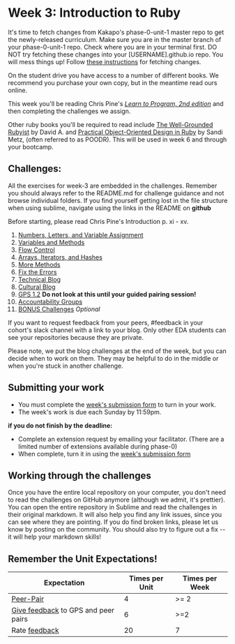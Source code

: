 # Week 3: Introduction to Ruby

<!-- Week 3's material is not ready yet!

We will release it with changes at least by the Friday before the week begins. -->

It's time to fetch changes from Kakapo's phase-0-unit-1 master repo to get the newly-released curriculum. Make sure you are in the master branch of your phase-0-unit-1 repo. Check where you are in your terminal first. DO NOT try fetching these changes into your [USERNAME].github.io repo. You will mess things up! Follow [these instructions](https://github.com/enspiral-dev-academy/phase-0-handbook/blob/master/fetching-changes.md) for fetching changes.

On the student drive you have access to a number of different books. We recommend you purchase your own copy, but in the meantime read ours online. 

This week you'll be reading Chris Pine's [*Learn to Program, 2nd edition*](https://drive.google.com/open?id=0B5aB0OHeInzgOWE3dF9tMzByVVk&authuser=0) and then completing the challenges we assign. 

Other ruby books you'll be required to read include [The Well-Grounded Rubyist](https://drive.google.com/a/enspiral.com/file/d/0B5aB0OHeInzgXzFFd1ZhT2lUTjA/view?usp=sharing) by David A. 
and [Practical Object-Oriented Design in Ruby](https://drive.google.com/open?id=0B5aB0OHeInzgcHFvZUVtNlZzQ3c&authuser=0) by Sandi Metz, (often referred to as POODR). This will be used in week 6 and through your bootcamp. 


## Challenges:
All the exercises for week-3 are embedded in the challenges. Remember you should always refer to the README.md for challenge guidance and not browse individual folders. If you find yourself getting lost in the file structure when using sublime, navigate using the links in the README on **github**


Before starting, please read Chris Pine's Introduction p. xi - xv.

1. [Numbers, Letters, and Variable Assignment](1-numbers-letters)
2. [Variables and Methods](2-methods)
3. [Flow Control](3-flow-control)
4. [Arrays, Iterators, and Hashes](4-arrays)
5. [More Methods](5-more-methods)
6. [Fix the Errors](6-fix-the-errors)
7. [Technical Blog](7-technical-blog.md)
8. [Cultural Blog](8-cultural-blog.md)
9. [GPS 1.2](9-gps1-2) **Do not look at this until your guided pairing session!**
10. [Accountability Groups](10-accountability-groups.md)
11. [BONUS Challenges](11-BONUS-challenges) *Optional*

If you want to request feedback from your peers, #feedback in your cohort's slack channel with a link to your blog. Only other EDA students can see your repositories because they are private.

Please note, we put the blog challenges at the end of the week, but you can decide when to work on them. They may be helpful to do in the middle or when you're stuck in another challenge.  

## Submitting your work

- You must complete the [week's submission form](http://goo.gl/forms/y1ZOlZfiSI) to turn in your work.
- The week's work is due each Sunday by 11:59pm.  

**if you do not finish by the deadline:**

- Complete an extension request by emailing your facilitator. (There are a limited number of extensions available during phase-0)
- When complete, turn it in using the [week's submission form](http://goo.gl/forms/y1ZOlZfiSI)

## Working through the challenges
Once you have the entire local repository on your computer, you don't need to read the challenges on GitHub anymore (although we admit, it's prettier). You can open the entire repository in Sublime and read the challenges in their original markdown. It will also help you find any link issues, since you can see where they are pointing. If you do find broken links, please let us know by posting on the community. You should also try to figure out a fix -- it will help your markdown skills!

## Remember the Unit Expectations!

Expectation | Times per Unit | Times per Week
------------|----------|---------
[Peer-Pair](https://github.com/enspiral-dev-academy/phase-0-handbook/blob/master/peer-pairing_sessions.md) | 4 | >= 2
[Give feedback](https://socrates.devbootcamp.com/feedback/new) to GPS and peer pairs | 6 | >=2
Rate [feedback](https://socrates.devbootcamp.com/feedback) | 20 | 7
